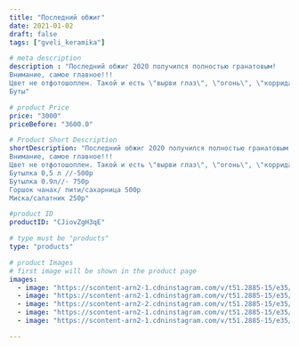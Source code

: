 ```yaml
---
title: "Последний обжиг"
date: 2021-01-02
draft: false
tags: ["gveli_keramika"]

# meta description
description : "Последний обжиг 2020 получился полностью гранатовым!
Внимание, самое главное!!!
Цвет не отфотошоплен. Такой и есть \"вырви глаз\", \"огонь\", \"коррида\" 🤣
Буты"

# product Price
price: "3000"
priceBefore: "3600.0"

# Product Short Description
shortDescription: "Последний обжиг 2020 получился полностью гранатовым!
Внимание, самое главное!!!
Цвет не отфотошоплен. Такой и есть \"вырви глаз\", \"огонь\", \"коррида\" 🤣
Бутылка 0,5 л //-500р
Бутылка 0.9л//- 750р
Горшок чанах/ пити/сахарница 500р
Миска/салатник 250р"

#product ID
productID: "CJiovZgH3qE"

# type must be "products"
type: "products"

# product Images
# first image will be shown in the product page
images:
  - image: "https://scontent-arn2-1.cdninstagram.com/v/t51.2885-15/e35/134522418_749199049025751_3454290207291901759_n.jpg?se=7&tp=1&_nc_ht=scontent-arn2-1.cdninstagram.com&_nc_cat=103&_nc_ohc=CN3gj_MVghsAX-usQPe&oh=74b5b7e78146723f472825f0f9fd6ba0&oe=606F1224&ig_cache_key=MjQ3NzcyMTkyMDc1MjAyNjE0OQ%3D%3D.2"
  - image: "https://scontent-arn2-1.cdninstagram.com/v/t51.2885-15/e35/135350387_793635414521389_3743310620691388766_n.jpg?se=7&tp=1&_nc_ht=scontent-arn2-1.cdninstagram.com&_nc_cat=101&_nc_ohc=hpCCEovfHkcAX_VWdQ4&oh=4b2a797cb680beeaf94e5ce8c236fee2&oe=60700494&ig_cache_key=MjQ3NzcyMTkyMDcwOTg3ODk0Nw%3D%3D.2"
  - image: "https://scontent-arn2-2.cdninstagram.com/v/t51.2885-15/e35/134473106_1608084136043484_3153407342000315256_n.jpg?se=7&tp=1&_nc_ht=scontent-arn2-2.cdninstagram.com&_nc_cat=100&_nc_ohc=bazmGBN8SbYAX8G_foE&oh=733b9207af3828460a8024e07ccfc4cd&oe=606F4A7D&ig_cache_key=MjQ3NzcyMTkyMDcyNjc0ODUxOQ%3D%3D.2"
  - image: "https://scontent-arn2-1.cdninstagram.com/v/t51.2885-15/e35/134493498_353858169365763_6763580750783557738_n.jpg?se=7&tp=1&_nc_ht=scontent-arn2-1.cdninstagram.com&_nc_cat=103&_nc_ohc=wTMENm4uJPQAX-kKLAX&oh=afbbf36acb0a26b1bd52696067b0a117&oe=607040DC&ig_cache_key=MjQ3NzcyMTkyMDczNTI0OTUyMQ%3D%3D.2"
  - image: "https://scontent-arn2-1.cdninstagram.com/v/t51.2885-15/e35/135628737_311957823471537_7362860461013226193_n.jpg?se=7&tp=1&_nc_ht=scontent-arn2-1.cdninstagram.com&_nc_cat=109&_nc_ohc=sk5WkzJhcJQAX_1BYH6&oh=3f525c4e1f3642a5aa65385ee6544a4b&oe=606FFA62&ig_cache_key=MjQ3NzcyMTkyMDgyNzQyMDI4MA%3D%3D.2"

---
```

